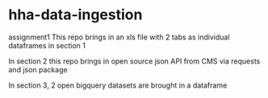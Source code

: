 # hha-data-ingestion
assignment1
This repo brings in an xls file with 2 tabs as individual dataframes in section 1

In section 2 this repo brings in open source json API from CMS via requests and json package

In section 3, 2 open bigquery datasets are brought in a dataframe
